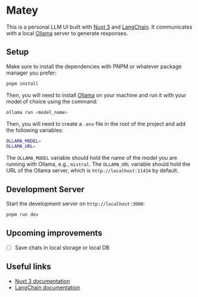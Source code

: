 # Matey

This is a personal LLM UI built with [Nuxt 3](https://v3.nuxtjs.org/) and [LangChain](https://js.langchain.com/). It communicates with a local [Ollama](https://ollama.ai/) server to generate responses.

## Setup

Make sure to install the dependencies with PNPM or whatever package manager you prefer:

```bash
pnpm install
```

Then, you will need to install [Ollama](https://ollama.ai/download) on your machine and run it with your model of choice using the command:

```bash
ollama run <model_name>
```

Then, you will need to create a `.env` file in the root of the project and add the following variables:

```bash
OLLAMA_MODEL=
OLLAMA_URL=
```

The `OLLAMA_MODEL` variable should hold the name of the model you are running with Ollama, e.g., `mistral`. The `OLLAMA_URL` variable should hold the URL of the Ollama server, which is `http://localhost:11434` by default.

## Development Server

Start the development server on `http://localhost:3000`:

```bash
pnpm run dev
```

## Upcoming improvements

- [ ] Save chats in local storage or local DB

## Useful links

- [Nuxt 3 documentation](https://nuxt.com/docs/getting-started/introduction)
- [LangChain documentation](https://js.langchain.com/docs/get_started/quickstart)
